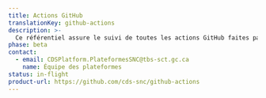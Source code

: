 ```yaml
---
title: Actions GitHub
translationKey: github-actions
description: >-
  Ce référentiel assure le suivi de toutes les actions GitHub faites par les membres du SNC.
phase: beta
contact:
  - email: CDSPlatform.PlateformesSNC@tbs-sct.gc.ca
    name: Équipe des plateformes
status: in-flight
product-url: https://github.com/cds-snc/github-actions
---
```



